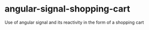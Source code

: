 # angular-signal-shopping-cart
Use of angular signal and its reactivity in the form of a shopping cart
